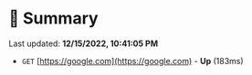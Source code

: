 # 📖 Summary
Last updated: **12/15/2022, 10:41:05 PM**

- `GET` [https://google.com](https://google.com) - **Up** (183ms)
